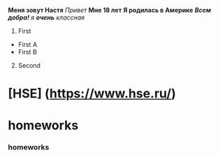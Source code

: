  **Меня зовут Настя**
 *Привет*
 __Мне 18 лет__
 **Я родилась в Америке**
 ***Всем добра!***
 *я __очень__ классная*
 1. First 
  + First A
  + First B
2. Second
# [HSE] (https://www.hse.ru/)
# homeworks
### homeworks
